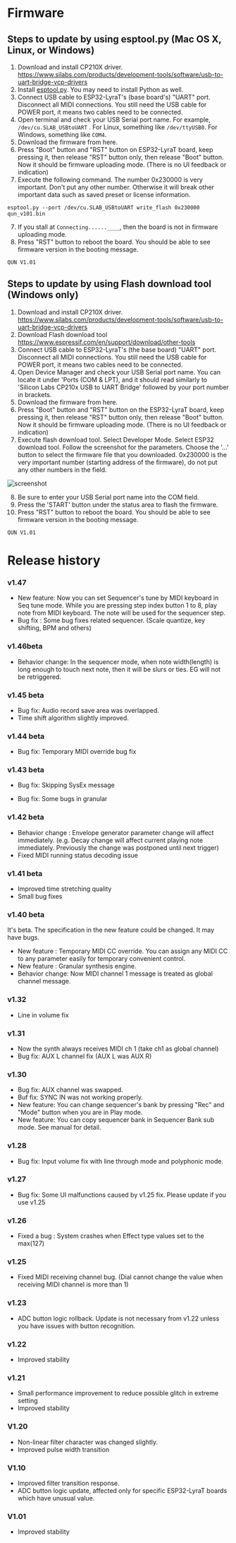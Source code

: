 # Firmware

## Steps to update by using esptool.py (Mac OS X, Linux, or Windows)

1. Download and install CP210X driver. https://www.silabs.com/products/development-tools/software/usb-to-uart-bridge-vcp-drivers
2. Install [esptool.py](https://github.com/espressif/esptool). You may need to install Python as well.
3. Connect USB cable to ESP32-LyraT's (base board's) "UART" port. Disconnect all MIDI connections. You still need the USB cable for POWER port, it means two cables need to be connected. 
4. Open terminal and check your USB Serial port name.  For example, `/dev/cu.SLAB_USBtoUART` . For Linux, something like `/dev/ttyUSB0`. For Windows, something like `COM4`. 
5. Download the firmware from here.
6. Press "Boot" button and "RST" button on ESP32-LyraT board, keep pressing it, then release "RST" button only, then release "Boot" button. Now it should be firmware uploading mode. (There is no UI feedback or indication)
7. Execute the following command. The number 0x230000 is very important. Don't put any other number. Otherwise it will break other important data such as saved preset or license information.
```
esptool.py --port /dev/cu.SLAB_USBtoUART write_flash 0x230000 qun_v101.bin
```
7. If you stall at  `Connecting......____`, then the board is not in firmware uploading mode. 
8. Press "RST" button to reboot the board. You should be able to see firmware version in the booting message.
```
QUN V1.01
```



## Steps to update by using Flash download tool (Windows only)

1. Download and install CP210X driver. https://www.silabs.com/products/development-tools/software/usb-to-uart-bridge-vcp-drivers
2. Download Flash download tool https://www.espressif.com/en/support/download/other-tools
3. Connect USB cable to ESP32-LyraT's (the base board) "UART" port. Disconnect all MIDI connections. You still need the USB cable for POWER port, it means two cables need to be connected. 
4. Open Device Manager and check your USB Serial port name. You can locate it under 'Ports (COM & LPT), and it should read similarly to 'Silicon Labs CP210x USB to UART Bridge' followed by your port number in brackets.
5. Download the firmware from here.
6. Press "Boot" button and "RST" button on the ESP32-LyraT board, keep pressing it, then release "RST" button only, then release "Boot" button. Now it should be firmware uploading mode. (There is no UI feedback or indication)
7. Execute flash download tool. Select Developer Mode. Select ESP32 download tool. Follow the screenshot for the parameters. Choose the '…' button to select the firmware file that you downloaded. 0x230000 is the very important number (starting address of the firmware), do not put any other numbers in the field.

![screenshot](../manual_images/flash_downloader.jpg)

8. Be sure to enter your USB Serial port name into the COM field.
9. Press the 'START' button under the status area to flash the firmware. 
10. Press "RST" button to reboot the board. You should be able to see firmware version in the booting message.
```
QUN V1.01
```





# Release history



### v1.47

- New feature: Now you can set Sequencer's tune by MIDI keyboard in Seq tune mode. While you are pressing step index button 1 to 8, play note from MIDI keyboard. The note will be used for the sequencer step.
- Bug fix : Some bug fixes related sequencer. (Scale quantize, key shifting, BPM and others)

### v1.46beta

- Behavior change: In the sequencer mode, when note width(length) is long enough to touch next note, then it will be slurs or ties. EG will not be retriggered.

### v1.45 beta

- Bug fix: Audio record save area was overlapped.
- Time shift algorithm slightly improved.

### v1.44 beta

- Bug fix: Temporary MIDI override bug fix

### v1.43 beta

- Bug fix: Skipping SysEx message

- Bug fix: Some bugs in granular

  

### v1.42 beta

- Behavior change : Envelope generator parameter change will affect immediately. (e.g. Decay change will affect current playing note immediately. Previously the change was postponed until next trigger)
- Fixed MIDI running status decoding issue

### v1.41 beta

- Improved time stretching quality
- Small bug fixes

### v1.40 beta

It's beta. The specification in the new feature could be changed. It may have bugs.

- New feature : Temporary MIDI CC override. You can assign any MIDI CC to any parameter easily for temporary convenient control.
- New feature : Granular synthesis engine.
- Behavior change: Now MIDI channel 1 message is treated as global channel message.

### v1.32

- Line in volume fix

### v1.31

- Now the synth always receives MIDI ch 1 (take ch1 as global channel)
- Bug fix: AUX L channel fix (AUX L was AUX R)

### v1.30

- Bug fix: AUX channel was swapped. 
- Buf fix: SYNC IN was not working properly.
- New feature: You can change sequencer's bank by pressing "Rec" and "Mode" button when you are in Play mode.
- New feature: You can copy sequencer bank in Sequencer Bank sub mode. See manual for detail.

### v1.28

- Bug fix: Input volume fix with line through mode and polyphonic mode.

### v1.27

- Bug fix: Some UI malfunctions caused by v1.25 fix. Please update if you use v1.25

### v1.26

- Fixed a bug : System crashes when Effect type values set to the max(127)

### v1.25

- Fixed MIDI receiving channel bug. (Dial cannot change the value when receiving MIDI channel is more than 1)

### v1.23

- ADC button logic rollback. Update is not necessary from v1.22 unless you have issues with button recognition. 

### v1.22

- Improved stability

### v1.21

- Small performance improvement to reduce possible glitch in extreme setting
- Improved stability

### V1.20

- Non-linear filter character was changed slightly.
- Improved pulse width transition

### V1.10

- Improved filter transition response.
- ADC button logic update, affected only for specific ESP32-LyraT boards which have unusual value.

### V1.01

- Improved stability

